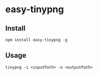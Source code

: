 <!--
 * @Description: 
 * @Author: linchaoting
 * @Date: 2020-07-27 23:20:10
 * @LastEditTime: 2021-04-07 14:12:37
-->

# easy-tinypng

## Install

```console
npm install easy-tinypng -g
```

## Usage

```console
tinypng -i <inputPath> -o <outputPath>
```
